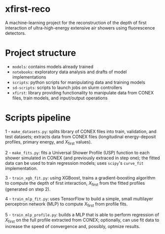 # xfirst-reco

A machine-learning project for the reconstruction of the depth of first interaction of ultra-high-energy extensive air showers using fluorescence detectors.

# Project structure

+ `models`: contains models already trained
+ `notebooks`: exploratory data analysis and drafts of model implementations
+ `scripts`: python scripts for manipulating data and training models
+ `sd-scripts`: scripts to launch jobs on slurm controllers
+ `xfirst`: library providing functionality to manipulate data from CONEX files, train models, and input/output operations

# Scripts pipeline

1 - `make_datasets.py`: splits library of CONEX files into train, validation, and test datasets; extracts data from CONEX files (longitudinal energy-deposit profiles, primary energy, and $X_\mathrm{first}$ values).

2 - `make_fits.py`: fits a Universal Shower Profile (USP) function to each shower simulated in CONEX (and previously extraced in step one); the fitted data can be used to train regression models; uses `scipy`'s `curve_fit` implementation.

3 - `train_xgb_fit.py`: using XGBoost, trains a gradient-boosting algorithm to compute the depth of first interaction, $X_\mathrm{first}$ from the fitted profiles (generated on step 2).

4 - `train_mlp_fit.py`: uses TensorFlow to build a simple, small multilayer perceptron network (MLP) to compute $X_\mathrm{first}$ from profile fits.

5 - `train_mlp_profile.py`: builds a MLP that is able to perform regression of $X_\mathrm{first}$ on the full profile extracted from CONEX; optionally, can use fit data to increase the speed of convergence and, possibly, optmize results.